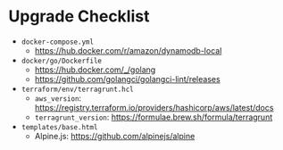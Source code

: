 # Upgrade Checklist

- `docker-compose.yml`
  - https://hub.docker.com/r/amazon/dynamodb-local
- `docker/go/Dockerfile`
  - https://hub.docker.com/_/golang
  - https://github.com/golangci/golangci-lint/releases
- `terraform/env/terragrunt.hcl`
  - `aws_version`: https://registry.terraform.io/providers/hashicorp/aws/latest/docs
  - `terragrunt_version`: https://formulae.brew.sh/formula/terragrunt
- `templates/base.html`
  - Alpine.js: https://github.com/alpinejs/alpine
